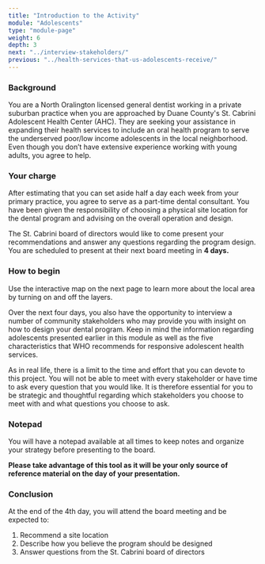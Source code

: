 ```yaml
---
title: "Introduction to the Activity"
module: "Adolescents"
type: "module-page"
weight: 6
depth: 3
next: "../interview-stakeholders/"
previous: "../health-services-that-us-adolescents-receive/"
---
```

<form method="post" action="."><h3>Background</h3><div class="pageblock"><p>You are a North Oralington licensed general dentist working in a private suburban practice when you are approached by Duane County's St. Cabrini Adolescent Health Center (AHC). They are seeking your assistance in expanding their health services to include an oral health program to serve the underserved poor/low income adolescents in the local neighborhood. Even though you don’t have extensive experience working with young adults, you agree to help.</p>
</div><h3>Your charge</h3><div class="pageblock"><p>After estimating that you can set aside half a day each week from your primary practice, you agree to serve as a part-time dental consultant. You have been given the responsibility of choosing a physical site location for the dental program and advising on the overall operation and design.</p>
<p>The St. Cabrini board of directors would like to come present your recommendations and answer any questions regarding the program design. You are scheduled to present at their next board meeting in <strong>4 days.</strong></p>
</div><h3>How to begin</h3><div class="pageblock"><p>Use the interactive map on the next page to learn more about the local area by turning on and off the layers.</p>
<p>Over the next four days, you also have the opportunity to interview a number of community stakeholders who may provide you with insight on how to design your dental program. Keep in mind the information regarding adolescents presented earlier in this module as well as the five characteristics that WHO recommends for responsive adolescent health services.</p>
<p>As in real life, there is a limit to the time and effort that you can devote to this project. You will not be able to meet with every stakeholder or have time to ask every question that you would like. It is therefore essential for you to be strategic and thoughtful regarding which stakeholders you choose to meet with and what questions you choose to ask.</p>
</div><h3>Notepad</h3><div class="pageblock"><p>You will have a notepad available at all times to keep notes and organize your strategy before presenting to the board.</p>
<p><strong>Please take advantage of this tool as it will be your only source of reference material on the day of your presentation.</strong></p>
</div><h3>Conclusion</h3><div class="pageblock"><p>At the end of the 4th day, you will attend the board meeting and be expected to:</p>
<ol>
<li>Recommend a site location</li>
<li>Describe how you believe the program should be designed</li>
<li>Answer questions from the St. Cabrini board of directors</li>
</ol>
</div></form>
